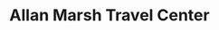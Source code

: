 ---
title: "Allan Marsh Travel Center"
url: /garden-city/allan-marsh-travel-center/
shop: caravan
---